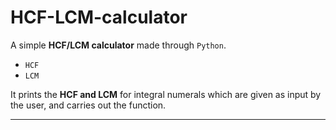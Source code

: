 # HCF-LCM-calculator

A simple **HCF/LCM calculator** made through `Python`.

- `HCF`
- `LCM`

It prints the **HCF and LCM** for integral numerals which are given as input by the user, and carries out the function.

---------------------------

